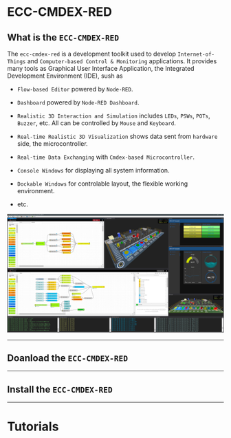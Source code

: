 # ECC-CMDEX-RED

## What is the `ECC-CMDEX-RED`

The `ecc-cmdex-red` is a development toolkit used to develop `Internet-of-Things` and `Computer-based Control & Monitoring` applications. It provides many tools as Graphical User Interface Application, the Integrated Development Environment (IDE), sush as

- `Flow-based Editor` powered by `Node-RED`.

- `Dashboard` powered by `Node-RED Dashboard`.

- `Realistic 3D Interaction and Simulation` includes `LEDs`, `PSWs`, `POTs`, `Buzzer`, etc. All can be controlled by `Mouse` and `Keyboard`.

- `Real-time Realistic 3D Visualization` shows data sent from `hardware` side, the microcontroller.

- `Real-time Data Exchanging` with `Cmdex-based Microcontroller`.

- `Console Windows` for displaying all system information.

- `Dockable Windows` for controlable layout, the flexible working environment.

- etc.

![](./images/ide.png)

---

## Doanload the `ECC-CMDEX-RED`


---

## Install the `ECC-CMDEX-RED`


---

# Tutorials
